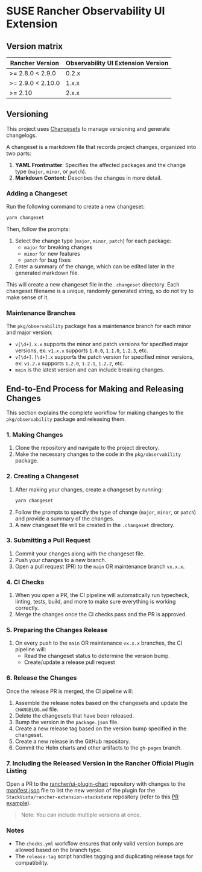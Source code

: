 # SUSE Rancher Observability UI Extension

## Version matrix

| Rancher Version   | Observability UI Extension Version |
| ----------------- | ---------------------------------- |
| >= 2.8.0 < 2.9.0  | 0.2.x                              |
| >= 2.9.0 < 2.10.0 | 1.x.x                              |
| >= 2.10           | 2.x.x                              |

## Versioning

This project uses [Changesets](https://github.com/changesets/changesets) to manage versioning and generate changelogs.

A changeset is a markdown file that records project changes, organized into two parts:

1. **YAML Frontmatter**: Specifies the affected packages and the change type (`major`, `minor`, or `patch`).
2. **Markdown Content**: Describes the changes in more detail.

### Adding a Changeset

Run the following command to create a new changeset:

```bash
yarn changeset
```

Then, follow the prompts:

1. Select the change type (`major`, `minor`, `patch`) for each package:
   - `major` for breaking changes
   - `minor` for new features
   - `patch` for bug fixes
2. Enter a summary of the change, which can be edited later in the generated markdown file.

This will create a new changeset file in the `.changeset` directory. Each changeset filename is a unique, randomly generated string, so do not try to make sense of it.

### Maintenance Branches

The `pkg/observability` package has a maintenance branch for each minor and major version:

- `v[\d+].x.x` supports the minor and patch versions for specified major versions, ex: `v1.x.x` supports `1.0.0`, `1.1.0`, `1.2.3`, etc.
- `v[\d+].[\d+].x` supports the patch version for specified minor versions, ex: `v1.2.x` supports `1.2.0`, `1.2.1`, `1.2.2`, etc.
- `main` is the latest version and can include breaking changes.

## End-to-End Process for Making and Releasing Changes

This section explains the complete workflow for making changes to the `pkg/observability` package and releasing them.

### 1. Making Changes

1. Clone the repository and navigate to the project directory.
2. Make the necessary changes to the code in the `pkg/observability` package.

### 2. Creating a Changeset

1. After making your changes, create a changeset by running:
   ```bash
   yarn changeset
   ```
2. Follow the prompts to specify the type of change (`major`, `minor`, or `patch`) and provide a summary of the changes.
3. A new changeset file will be created in the `.changeset` directory.

### 3. Submitting a Pull Request

1. Commit your changes along with the changeset file.
2. Push your changes to a new branch.
3. Open a pull request (PR) to the `main` OR maintenance branch `vx.x.x`.

### 4. CI Checks

1. When you open a PR, the CI pipeline will automatically run typecheck, linting, tests, build, and more to make sure everything is working correctly.
2. Merge the changes once the CI checks pass and the PR is approved.

### 5. Preparing the Changes Release

1. On every push to the `main` OR maintenance `vx.x.x` branches, the CI pipeline will:
   - Read the changeset status to determine the version bump.
   - Create/update a release pull request

### 6. Release the Changes

Once the release PR is merged, the CI pipeline will:

1. Assemble the release notes based on the changesets and update the `CHANGELOG.md` file.
2. Delete the changesets that have been released.
3. Bump the version in the `package.json` file.
4. Create a new release tag based on the version bump specified in the changeset.
5. Create a new release in the GitHub repository.
6. Commit the Helm charts and other artifacts to the `gh-pages` branch.

### 7. Including the Released Version in the Rancher Official Plugin Listing

Open a PR to the [rancher/ui-plugin-chart](https://github.com/rancher/ui-plugin-charts) repository with changes to the [manifest.json](https://github.com/rancher/ui-plugin-charts/blob/main/manifest.json) file to list the new version of the plugin for the `StackVista/rancher-extension-stackstate` repository (refer to this [PR example](https://github.com/rancher/ui-plugin-charts/pull/85)).

> Note: You can include multiple versions at once.

### Notes

- The `checks.yml` workflow ensures that only valid version bumps are allowed based on the branch type.
- The `release-tag` script handles tagging and duplicating release tags for compatibility.
